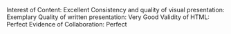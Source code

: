 Interest of Content: Excellent
Consistency and quality of visual presentation: Exemplary
Quality of written presentation: Very Good
Validity of HTML: Perfect
Evidence of Collaboration: Perfect